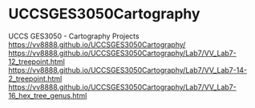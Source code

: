 # UCCSGES3050Cartography
UCCS GES3050 - Cartography Projects
https://vv8888.github.io/UCCSGES3050Cartography/
https://vv8888.github.io/UCCSGES3050Cartography/Lab7/VV_Lab7-12_treepoint.html
https://vv8888.github.io/UCCSGES3050Cartography/Lab7/VV_Lab7-14-2_treepoint.html
https://vv8888.github.io/UCCSGES3050Cartography/Lab7/VV_Lab7-16_hex_tree_genus.html

